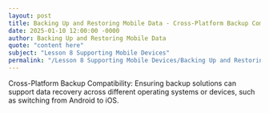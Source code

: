 ```yaml
---
layout: post
title: Backing Up and Restoring Mobile Data - Cross-Platform Backup Compatibility
date: 2025-01-10 12:00:00 -0000
author: Backing Up and Restoring Mobile Data
quote: "content here"
subject: "Lesson 8 Supporting Mobile Devices"
permalink: "/Lesson 8 Supporting Mobile Devices/Backing Up and Restoring Mobile Data/Backing Up and Restoring Mobile Data - Cross-Platform Backup Compatibility"
---
```


Cross-Platform Backup Compatibility: Ensuring backup solutions can support data recovery across different operating systems or devices, such as switching from Android to iOS.
